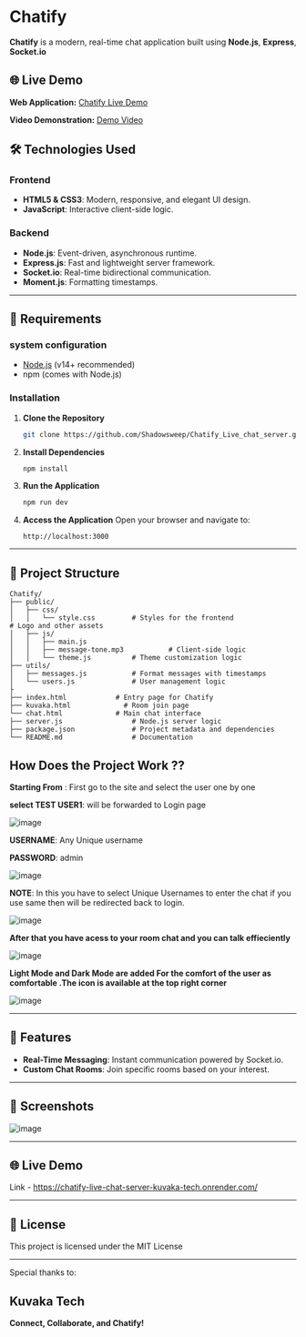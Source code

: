 # Chatify

**Chatify** is a modern, real-time chat application built using **Node.js**, **Express**, **Socket.io**

## 🌐 Live Demo

**Web Application:** [Chatify Live Demo](https://chatify-live-chat-server-kuvaka-tech.onrender.com/)

**Video Demonstration:** [Demo Video](https://drive.google.com/file/d/1EbgyH-ZkJZ1x0u_mtAviB5UQMIlcTWer/view?usp=sharing )


## 🛠️ Technologies Used

### Frontend
- **HTML5 & CSS3**: Modern, responsive, and elegant UI design.
- **JavaScript**: Interactive client-side logic.


### Backend
- **Node.js**: Event-driven, asynchronous runtime.
- **Express.js**: Fast and lightweight server framework.
- **Socket.io**: Real-time bidirectional communication.
- **Moment.js**: Formatting timestamps.

---

## 🚀 Requirements

### system configuration

- [Node.js](https://nodejs.org/) (v14+ recommended)
- npm (comes with Node.js)

### Installation

1. **Clone the Repository**
   ```bash
   git clone https://github.com/Shadowsweep/Chatify_Live_chat_server.git

   ```

2. **Install Dependencies**
   ```bash
   npm install
   ```

3. **Run the Application**
   ```bash
   npm run dev
   ```

4. **Access the Application**
   Open your browser and navigate to:
   ```
   http://localhost:3000
   ```

---

## 📂 Project Structure

```
Chatify/
├── public/
│   ├── css/
│   │   └── style.css         # Styles for the frontend               # Logo and other assets
│   ├── js/
│   │   ├── main.js
│   │   ├── message-tone.mp3           # Client-side logic
│   │   └── theme.js          # Theme customization logic
├── utils/
│   ├── messages.js           # Format messages with timestamps
│   └── users.js              # User management logic
├
├── index.html            # Entry page for Chatify
├── kuvaka.html             # Room join page
└── chat.html             # Main chat interface
├── server.js                 # Node.js server logic
├── package.json              # Project metadata and dependencies
└── README.md                 # Documentation
```



## How Does the Project Work ??

**Starting From** : First go to the site and select the user one by one 

**select TEST USER1**:  will be forwarded to Login page

![image](https://github.com/user-attachments/assets/89848ef9-d954-4205-89ec-91b8b624b09b)

 

**USERNAME**: Any Unique username

**PASSWORD**: admin

![image](https://github.com/user-attachments/assets/6badfcf7-cbcd-4f79-ae4e-f9378b66de14)


**NOTE**: In this you have to select Unique Usernames to enter the chat if you use same then will be redirected  back to login.

![image](https://github.com/user-attachments/assets/e111dbd9-e6b1-4eec-9f13-10bd833a35a0)


**After that you have acess to your room chat and you can talk effieciently**

![image](https://github.com/user-attachments/assets/71b212fe-b685-4c11-8126-13c6075cded7)


**Light Mode and Dark Mode are added For the comfort of the user as comfortable .The icon is available at the top right corner**

![image](https://github.com/user-attachments/assets/2d70d7c0-faa8-4f93-a380-a122a51b718a)


---
## 🌟 Features

- **Real-Time Messaging**: Instant communication powered by Socket.io.
- **Custom Chat Rooms**: Join specific rooms based on your interest.
---

## 📸 Screenshots



![image](https://github.com/user-attachments/assets/b926d9d4-e80d-4eee-a7d1-b33abd6ab5f9)


---

## 🌐 Live Demo

Link - https://chatify-live-chat-server-kuvaka-tech.onrender.com/

---


## 📜 License

This project is licensed under the MIT License

---



Special thanks to:
## Kuvaka Tech

**Connect, Collaborate, and Chatify!**
